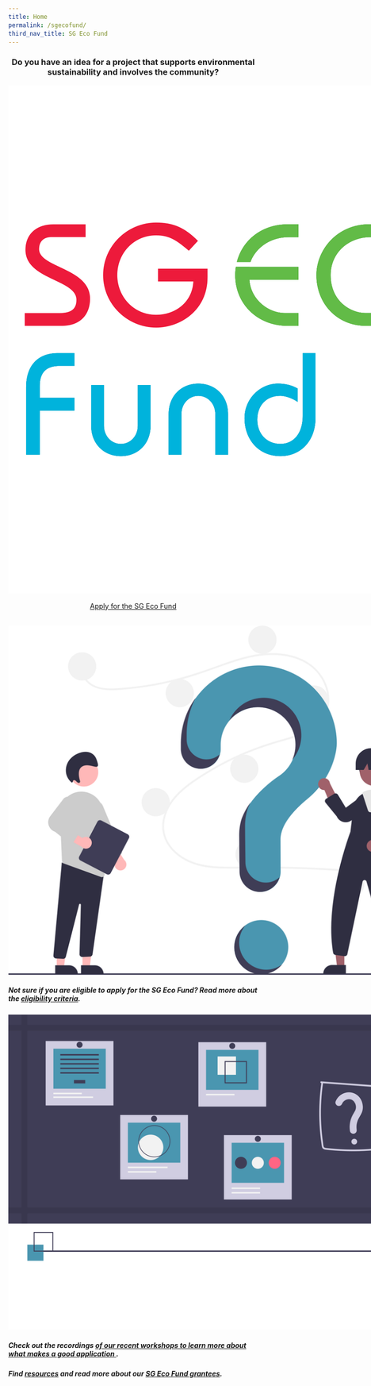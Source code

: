 ```yaml
---
title: Home
permalink: /sgecofund/
third_nav_title: SG Eco Fund
---
```


<center><h3><b>Do you have an idea for a project that supports environmental sustainability and involves the community?</b></h3>

<div>
    <img src="/images/sgeco-logo.jpg" alt="SG Eco Fund" style="max-width:40vh;">
</div>

<a class="button_david" href="/sgecofund/apply/">Apply for the SG Eco Fund</a></center>

<!-- #### The SG Eco Fund is only open for application during the grant call period. The grant call for 2021 is now closed.  -->

<br> 


<div class="logos-row">
  <div class="grid-column">
    <img src="/images/sgeco-question.svg" style="max-width:25vh;" alt="Question"><h5>Not sure if you are eligible to apply for the SG Eco Fund? Read more about the <a href="/sgecofund/fund-info"><b>eligibility criteria</b></a>.</h5>
  </div>
  <div class="grid-column">
    <img src="/images/sgeco-webinar.svg" style="max-width:25vh;" alt="Recording"><h5>Check out the recordings <a href="https://www.mse.gov.sg/sgecofund/community" target="_blank">of our recent workshops to learn more about what makes a good application </a>.</h5>
  </div>
</div>

<div><h5>Find <a href="/sgecofund/community">resources</a> and read more about our <a href="/sgecofund/community">SG Eco Fund grantees</a>.</h5></div>
